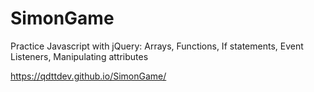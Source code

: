 # SimonGame

Practice Javascript with jQuery: Arrays, Functions, If statements, Event Listeners, Manipulating attributes

https://qdttdev.github.io/SimonGame/
